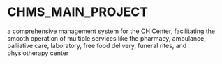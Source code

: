 # CHMS_MAIN_PROJECT
 a comprehensive management system for the CH Center, facilitating the smooth operation of multiple services like the pharmacy, ambulance, palliative care, laboratory, free food delivery, funeral rites, and physiotherapy center
